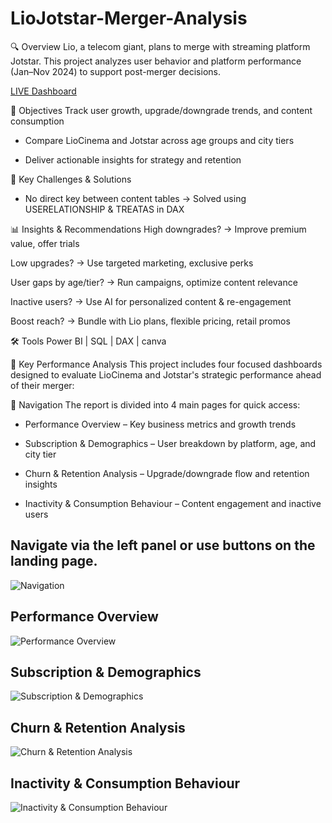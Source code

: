 # LioJotstar-Merger-Analysis
🔍 Overview
Lio, a telecom giant, plans to merge with streaming platform Jotstar. This project analyzes user behavior and platform performance (Jan–Nov 2024) to support post-merger decisions.

[LIVE Dashboard](https://app.powerbi.com/view?r=eyJrIjoiNWVmZTcyZmItZTZkMC00NjBjLWJiYmYtODVjY2Q4MDdjZTRiIiwidCI6ImM2ZTU0OWIzLTVmNDUtNDAzMi1hYWU5LWQ0MjQ0ZGM1YjJjNCJ9)


🎯 Objectives
Track user growth, upgrade/downgrade trends, and content consumption

- Compare LioCinema and Jotstar across age groups and city tiers

- Deliver actionable insights for strategy and retention


🧠 Key Challenges & Solutions
- No direct key between content tables
→ Solved using USERELATIONSHIP & TREATAS in DAX


📊 Insights & Recommendations
High downgrades? → Improve premium value, offer trials

Low upgrades? → Use targeted marketing, exclusive perks

User gaps by age/tier? → Run campaigns, optimize content relevance

Inactive users? → Use AI for personalized content & re-engagement

Boost reach? → Bundle with Lio plans, flexible pricing, retail promos


🛠 Tools
Power BI | SQL | DAX | canva



📌 Key Performance Analysis
This project includes four focused dashboards designed to evaluate LioCinema and Jotstar's strategic performance ahead of their merger:


🧭 Navigation
The report is divided into 4 main pages for quick access:

- Performance Overview – Key business metrics and growth trends

- Subscription & Demographics – User breakdown by platform, age, and city tier

- Churn & Retention Analysis – Upgrade/downgrade flow and retention insights

- Inactivity & Consumption Behaviour – Content engagement and inactive users

##  Navigate via the left panel or use buttons on the landing page.

![Navigation](https://github.com/user-attachments/assets/f4975686-b5fc-43e8-9cb4-59907a542b4d)

## Performance Overview
![Performance Overview](https://github.com/user-attachments/assets/c22a78c1-c599-4486-b3f8-778a4c749fa6)

## Subscription & Demographics
![Subscription & Demographics](https://github.com/user-attachments/assets/0db84e40-a020-4805-b6e2-ab18f0d4b9f2)

## Churn & Retention Analysis
![Churn & Retention Analysis](https://github.com/user-attachments/assets/ed84f2e7-1f5d-4eec-ba46-cb6b54cdcd20)

## Inactivity & Consumption Behaviour
![Inactivity & Consumption Behaviour](https://github.com/user-attachments/assets/5ba98e89-209a-4716-9a7c-1705af17eecd)





 








